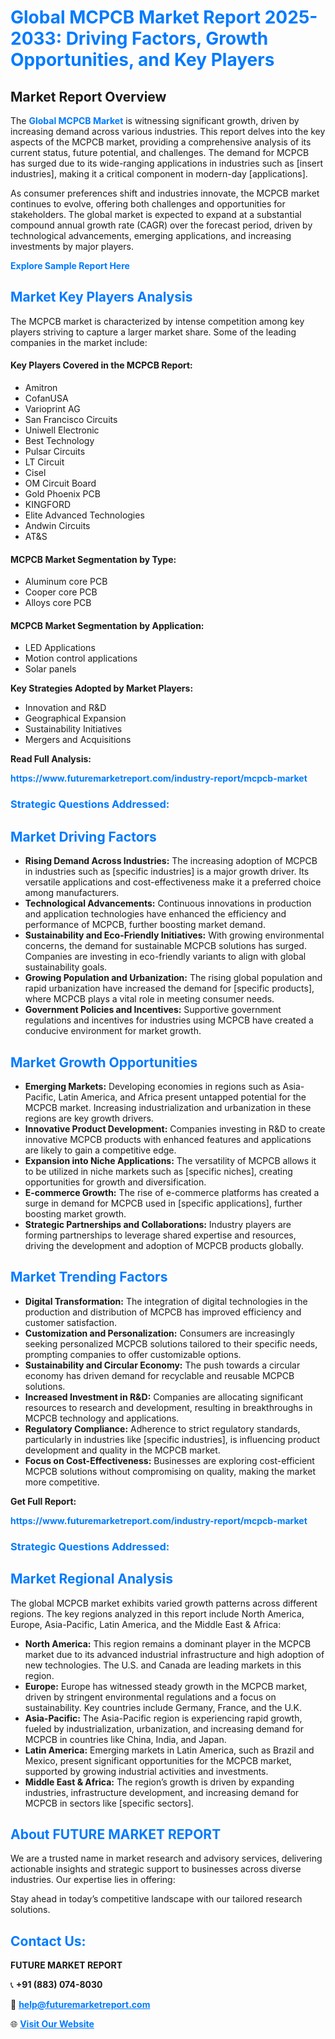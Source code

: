 <h1 style="color: #007BFF;">Global MCPCB Market Report 2025-2033: Driving Factors, Growth Opportunities, and Key Players</h1>

<section id="overview">
<h2>Market Report Overview</h2>
<p>The <a href="https://www.futuremarketreport.com/industry-report/mcpcb-market" style="color: #007BFF; text-decoration: none;"><strong>Global MCPCB Market</strong></a> is witnessing significant growth, driven by increasing demand across various industries. This report delves into the key aspects of the MCPCB market, providing a comprehensive analysis of its current status, future potential, and challenges. The demand for MCPCB has surged due to its wide-ranging applications in industries such as [insert industries], making it a critical component in modern-day [applications].</p>
<p>As consumer preferences shift and industries innovate, the MCPCB market continues to evolve, offering both challenges and opportunities for stakeholders. The global market is expected to expand at a substantial compound annual growth rate (CAGR) over the forecast period, driven by technological advancements, emerging applications, and increasing investments by major players.</p>
</section>

<section id="overview">
<p><a href="https://www.futuremarketreport.com/request-sample/reportId=81324" style="color: #007BFF; text-decoration: none;"><strong>Explore Sample Report Here</strong></a></p>
</section>

<section id="key-players">
<h2 style="color: #007BFF;">Market Key Players Analysis</h2>
<p>The MCPCB market is characterized by intense competition among key players striving to capture a larger market share. Some of the leading companies in the market include:</p>
<h4>Key Players Covered in the MCPCB Report:</h4>
<ul><li>Amitron</li><li>CofanUSA</li><li>Varioprint AG</li><li>San Francisco Circuits</li><li>Uniwell Electronic</li><li>Best Technology</li><li>Pulsar Circuits</li><li>LT Circuit</li><li>Cisel</li><li>OM Circuit Board</li><li>Gold Phoenix PCB</li><li>KINGFORD</li><li>Elite Advanced Technologies</li><li>Andwin Circuits</li><li>AT&amp;S</li></ul>
<h4>MCPCB Market Segmentation by Type:</h4>
<ul><li>Aluminum core PCB</li><li>Cooper core PCB</li><li>Alloys core PCB</li></ul>

<h4>MCPCB Market Segmentation by Application:</h4>
<ul><li>LED Applications</li><li>Motion control applications</li><li>Solar panels</li></ul>
<p><strong>Key Strategies Adopted by Market Players:</strong></p>
<ul>
<li>Innovation and R&D</li>
<li>Geographical Expansion</li>
<li>Sustainability Initiatives</li>
<li>Mergers and Acquisitions</li>
</ul>
</section>

<section>
<p><strong>Read Full Analysis: </strong></p><a href="https://www.futuremarketreport.com/industry-report/mcpcb-market" style="color: #007BFF; text-decoration: none;"><strong>https://www.futuremarketreport.com/industry-report/mcpcb-market</strong></a>
<h3 style="color: #007BFF;">Strategic Questions Addressed:</h3>
</section>

<section id="driving-factors">
<h2 style="color: #007BFF;">Market Driving Factors</h2>
<ul>
<li><strong>Rising Demand Across Industries:</strong> The increasing adoption of MCPCB in industries such as [specific industries] is a major growth driver. Its versatile applications and cost-effectiveness make it a preferred choice among manufacturers.</li>
<li><strong>Technological Advancements:</strong> Continuous innovations in production and application technologies have enhanced the efficiency and performance of MCPCB, further boosting market demand.</li>
<li><strong>Sustainability and Eco-Friendly Initiatives:</strong> With growing environmental concerns, the demand for sustainable MCPCB solutions has surged. Companies are investing in eco-friendly variants to align with global sustainability goals.</li>
<li><strong>Growing Population and Urbanization:</strong> The rising global population and rapid urbanization have increased the demand for [specific products], where MCPCB plays a vital role in meeting consumer needs.</li>
<li><strong>Government Policies and Incentives:</strong> Supportive government regulations and incentives for industries using MCPCB have created a conducive environment for market growth.</li>
</ul>
</section>

<section id="growth-opportunities">
<h2 style="color: #007BFF;">Market Growth Opportunities</h2>
<ul>
<li><strong>Emerging Markets:</strong> Developing economies in regions such as Asia-Pacific, Latin America, and Africa present untapped potential for the MCPCB market. Increasing industrialization and urbanization in these regions are key growth drivers.</li>
<li><strong>Innovative Product Development:</strong> Companies investing in R&D to create innovative MCPCB products with enhanced features and applications are likely to gain a competitive edge.</li>
<li><strong>Expansion into Niche Applications:</strong> The versatility of MCPCB allows it to be utilized in niche markets such as [specific niches], creating opportunities for growth and diversification.</li>
<li><strong>E-commerce Growth:</strong> The rise of e-commerce platforms has created a surge in demand for MCPCB used in [specific applications], further boosting market growth.</li>
<li><strong>Strategic Partnerships and Collaborations:</strong> Industry players are forming partnerships to leverage shared expertise and resources, driving the development and adoption of MCPCB products globally.</li>
</ul>
</section>

<section id="trending-factors">
<h2 style="color: #007BFF;">Market Trending Factors</h2>
<ul>
<li><strong>Digital Transformation:</strong> The integration of digital technologies in the production and distribution of MCPCB has improved efficiency and customer satisfaction.</li>
<li><strong>Customization and Personalization:</strong> Consumers are increasingly seeking personalized MCPCB solutions tailored to their specific needs, prompting companies to offer customizable options.</li>
<li><strong>Sustainability and Circular Economy:</strong> The push towards a circular economy has driven demand for recyclable and reusable MCPCB solutions.</li>
<li><strong>Increased Investment in R&D:</strong> Companies are allocating significant resources to research and development, resulting in breakthroughs in MCPCB technology and applications.</li>
<li><strong>Regulatory Compliance:</strong> Adherence to strict regulatory standards, particularly in industries like [specific industries], is influencing product development and quality in the MCPCB market.</li>
<li><strong>Focus on Cost-Effectiveness:</strong> Businesses are exploring cost-efficient MCPCB solutions without compromising on quality, making the market more competitive.</li>
</ul>
</section>

<section>
<p><strong>Get Full Report: </strong></p><a href="https://www.futuremarketreport.com/industry-report/mcpcb-market" style="color: #007BFF; text-decoration: none;"><strong>https://www.futuremarketreport.com/industry-report/mcpcb-market</strong></a>
<h3 style="color: #007BFF;">Strategic Questions Addressed:</h3>
</section>


<section id="regional-analysis">
<h2 style="color: #007BFF;">Market Regional Analysis</h2>
<p>The global MCPCB market exhibits varied growth patterns across different regions. The key regions analyzed in this report include North America, Europe, Asia-Pacific, Latin America, and the Middle East & Africa:</p>
<ul>
<li><strong>North America:</strong> This region remains a dominant player in the MCPCB market due to its advanced industrial infrastructure and high adoption of new technologies. The U.S. and Canada are leading markets in this region.</li>
<li><strong>Europe:</strong> Europe has witnessed steady growth in the MCPCB market, driven by stringent environmental regulations and a focus on sustainability. Key countries include Germany, France, and the U.K.</li>
<li><strong>Asia-Pacific:</strong> The Asia-Pacific region is experiencing rapid growth, fueled by industrialization, urbanization, and increasing demand for MCPCB in countries like China, India, and Japan.</li>
<li><strong>Latin America:</strong> Emerging markets in Latin America, such as Brazil and Mexico, present significant opportunities for the MCPCB market, supported by growing industrial activities and investments.</li>
<li><strong>Middle East & Africa:</strong> The region’s growth is driven by expanding industries, infrastructure development, and increasing demand for MCPCB in sectors like [specific sectors].</li>
</ul>
</section>

<footer>
<h2 style="color: #007BFF;">About FUTURE MARKET REPORT</h2>
<p>We are a trusted name in market research and advisory services, delivering actionable insights and strategic support to businesses across diverse industries. Our expertise lies in offering:</p>

<p>Stay ahead in today’s competitive landscape with our tailored research solutions.</p>

<h2 style="color: #007BFF;">Contact Us:</h2>
<p><strong>FUTURE MARKET REPORT</strong></p>
<p>📞 <strong>+91 (883) 074-8030</strong></p>
<p>📧 <strong><a href="mailto:help@futuremarketreport.com" style="color: #007BFF;">help@futuremarketreport.com</a></strong></p>
<p>🌐 <strong><a href="https://www.futuremarketreport.com/" style="color: #007BFF;">Visit Our Website</a></strong></p>
</footer>
